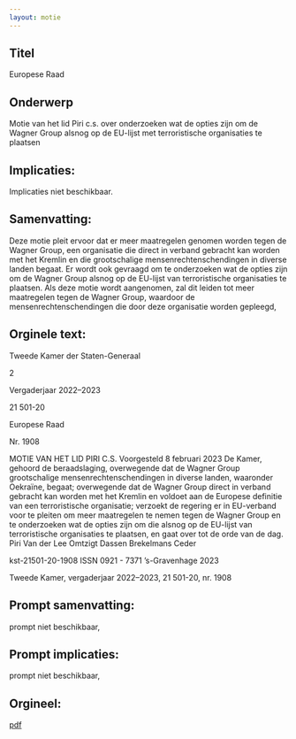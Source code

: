 ```yaml
---
layout: motie
---
```

## Titel
Europese Raad
## Onderwerp
Motie van het lid Piri c.s. over onderzoeken wat de opties zijn om de Wagner Group alsnog op de EU-lijst met terroristische organisaties te plaatsen
## Implicaties:
Implicaties niet beschikbaar.
## Samenvatting:

Deze motie pleit ervoor dat er meer maatregelen genomen worden tegen de Wagner Group, een organisatie die direct in verband gebracht kan worden met het Kremlin en die grootschalige mensenrechtenschendingen in diverse landen begaat. Er wordt ook gevraagd om te onderzoeken wat de opties zijn om de Wagner Group alsnog op de EU-lijst van terroristische organisaties te plaatsen. Als deze motie wordt aangenomen, zal dit leiden tot meer maatregelen tegen de Wagner Group, waardoor de mensenrechtenschendingen die door deze organisatie worden gepleegd,
## Orginele text:


Tweede Kamer der Staten-Generaal

2

Vergaderjaar 2022–2023

21 501-20

Europese Raad

Nr. 1908

MOTIE VAN HET LID PIRI C.S.
Voorgesteld 8 februari 2023
De Kamer,
gehoord de beraadslaging,
overwegende dat de Wagner Group grootschalige mensenrechtenschendingen in diverse landen, waaronder Oekraïne, begaat;
overwegende dat de Wagner Group direct in verband gebracht kan
worden met het Kremlin en voldoet aan de Europese definitie van een
terroristische organisatie;
verzoekt de regering er in EU-verband voor te pleiten om meer maatregelen te nemen tegen de Wagner Group en te onderzoeken wat de opties
zijn om die alsnog op de EU-lijst van terroristische organisaties te
plaatsen,
en gaat over tot de orde van de dag.
Piri
Van der Lee
Omtzigt
Dassen
Brekelmans
Ceder

kst-21501-20-1908
ISSN 0921 - 7371
’s-Gravenhage 2023

Tweede Kamer, vergaderjaar 2022–2023, 21 501-20, nr. 1908


## Prompt samenvatting:
prompt niet beschikbaar,

## Prompt implicaties:
prompt niet beschikbaar,
## Orgineel:
[pdf](https://gegevensmagazijn.tweedekamer.nl/OData/v4/2.0/Document(48964b57-e1d3-442e-95a8-149923217bc5)/resource)
